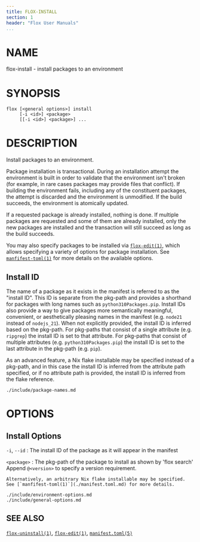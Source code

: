 ```yaml
---
title: FLOX-INSTALL
section: 1
header: "Flox User Manuals"
...
```



# NAME

flox-install - install packages to an environment

# SYNOPSIS

```
flox [<general options>] install
     [-i <id>] <package>
     [[-i <id>] <package>] ...
```

# DESCRIPTION

Install packages to an environment.

Package installation is transactional.
During an installation attempt the environment is built in order to validate
that the environment isn't broken
(for example, in rare cases packages may provide files that conflict).
If building the environment fails,
including any of the constituent packages,
the attempt is discarded and the environment is unmodified.
If the build succeeds, the environment is atomically updated.

If a requested package is already installed, nothing is done.
If multiple packages are requested and some of them are already installed,
only the new packages are installed and the transaction will still succeed as
long as the build succeeds.

You may also specify packages to be installed via
[`flox-edit(1)`](./flox-edit.md),
which allows specifying a variety of options for package installation.
See [`manfifest-toml(1)`](./manifest.toml.md) for more details on the available
options.

## Install ID

The name of a package as it exists in the manifest is referred to as the
"install ID".
This ID is separate from the pkg-path and provides a shorthand for packages
with long names such as `python310Packages.pip`.
Install IDs also provide a way to give packages more semantically meaningful,
convenient, or aesthetically pleasing names in the manifest
(e.g. `node21` instead of `nodejs_21`).
When not explicitly provided, the install ID is inferred based on the pkg-path.
For pkg-paths that consist of a single attribute (e.g. `ripgrep`) the install
ID is set to that attribute.
For pkg-paths that consist of multiple attributes (e.g. `python310Packages.pip`)
the install ID is set to the last attribute in the pkg-path (e.g. `pip`).

As an advanced feature, a Nix flake installable may be specified instead of a
pkg-path,
and in this case the install ID is inferred from the attribute path specified,
or if no attribute path is provided, the install ID is inferred from the flake
reference.

```{.include}
./include/package-names.md
```

# OPTIONS

## Install Options

`-i`, `--id`
:   The install ID of the package as it will appear in the manifest

`<package>`
:   The pkg-path of the package to install as shown by 'flox search'
    Append `@<version>` to specify a version requirement.

    Alternatively, an arbitrary Nix flake installable may be specified.
    See [`manfifest-toml(1)`](./manifest.toml.md) for more details.


```{.include}
./include/environment-options.md
./include/general-options.md
```

## SEE ALSO
[`flox-uninstall(1)`](./flox-uninstall.md),
[`flox-edit(1)`](./flox-edit.md),
[`manifest.toml(5)`](./manifest.toml.md)

